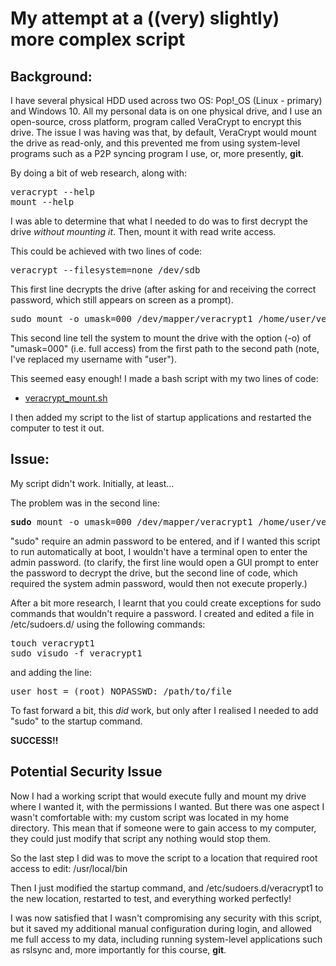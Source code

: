 # My attempt at a ((very) slightly) more complex script

## Background:

I have several physical HDD used across two OS: Pop!_OS (Linux - primary) and Windows 10. All my personal data is on one physical drive, and I use an open-source, cross platform, program called VeraCrypt to encrypt this drive. The issue I was having was that, by default, VeraCrypt would mount the drive as read-only, and this prevented me from using system-level programs such as a P2P syncing program I use, or, more presently, <b>git</b>.

By doing a bit of web research, along with:
<pre>
veracrypt --help
mount --help
</pre>
I was able to determine that what I needed to do was to first decrypt the drive <i>without mounting it</i>. Then, mount it with read write access.

This could be achieved with two lines of code:

<pre>
veracrypt --filesystem=none /dev/sdb
</pre>
This first line decrypts the drive (after asking for and receiving the correct password, which still appears on screen as a prompt).
<pre>
sudo mount -o umask=000 /dev/mapper/veracrypt1 /home/user/veracrypt1
</pre>
This second line tell the system to mount the drive with the option (-o) of "umask=000" (i.e. full access) from the first path to the second path (note, I've replaced my username with "user").

This seemed easy enough! I made a bash script with my two lines of code:
* [veracrypt_mount.sh](https://github.com/tysox/ECU-scriptinglanguages/blob/main/portfolio/week1/veracrypt_mount.sh)

I then added my script to the list of startup applications and restarted the computer to test it out.

## Issue:
My script didn't work. Initially, at least...

The problem was in the second line:
<pre>
<b>sudo</b> mount -o umask=000 /dev/mapper/veracrypt1 /home/user/veracrypt1
</pre>
"sudo" require an admin password to be entered, and if I wanted this script to run automatically at boot, I wouldn't have a terminal open to enter the admin password.
(to clarify, the first line would open a GUI prompt to enter the password to decrypt the drive, but the second line of code, which required the system admin password, would then not execute properly.)

After a bit more research, I learnt that you could create exceptions for sudo commands that wouldn't require a password.
I created and edited a file in /etc/sudoers.d/ using the following commands:
<pre>
touch veracrypt1
sudo visudo -f veracrypt1
</pre>
and adding the line:
<pre>
user host = (root) NOPASSWD: /path/to/file
</pre>

To fast forward a bit, this <i>did</i> work, but only after I realised I needed to add "sudo" to the startup command.

<b>SUCCESS!!</b>

## Potential Security Issue
Now I had a working script that would execute fully and mount my drive where I wanted it, with the permissions I wanted. But there was one aspect I wasn't comfortable with: my custom script was located in my home directory. This mean that if someone were to gain access to my computer, they could just modify that script any nothing would stop them.

So the last step I did was to move the script to a location that required root access to edit: /usr/local/bin

Then I just modified the startup command, and /etc/sudoers.d/veracrypt1 to the new location, restarted to test, and everything worked perfectly!

I was now satisfied that I wasn't compromising any security with this script, but it saved my additional manual configuration during login, and allowed me full access to my data, including running system-level applications such as rslsync and, more importantly for this course, <b>git</b>.
